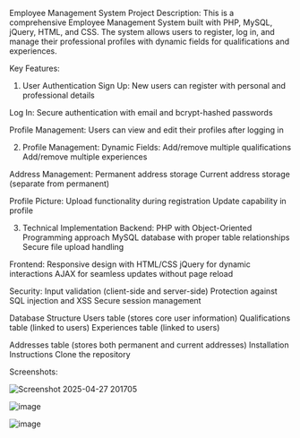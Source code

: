 Employee Management System
Project Description:
This is a comprehensive Employee Management System built with PHP, MySQL, jQuery, HTML, and CSS. The system allows users to register, log in, and manage their professional profiles with dynamic fields for qualifications and experiences.

Key Features:
1. User Authentication
Sign Up: New users can register with personal and professional details

Log In: Secure authentication with email and bcrypt-hashed passwords

Profile Management: Users can view and edit their profiles after logging in

2. Profile Management:
Dynamic Fields:
Add/remove multiple qualifications
Add/remove multiple experiences

Address Management:
Permanent address storage
Current address storage (separate from permanent)

Profile Picture:
Upload functionality during registration
Update capability in profile

3. Technical Implementation
Backend:
PHP with Object-Oriented Programming approach
MySQL database with proper table relationships
Secure file upload handling

Frontend:
Responsive design with HTML/CSS
jQuery for dynamic interactions
AJAX for seamless updates without page reload

Security:
Input validation (client-side and server-side)
Protection against SQL injection and XSS
Secure session management

Database Structure
Users table (stores core user information)
Qualifications table (linked to users)
Experiences table (linked to users)

Addresses table (stores both permanent and current addresses)
Installation Instructions
Clone the repository

Screenshots:

![Screenshot 2025-04-27 201705](https://github.com/user-attachments/assets/fedc42ed-dd52-4a06-b21b-ff472202a995)

 
 ![image](https://github.com/user-attachments/assets/81d5df1b-08b2-4514-9e25-27061424c6db)


![image](https://github.com/user-attachments/assets/0d1711dd-6b21-4e1a-9848-2d77f1dee279)






